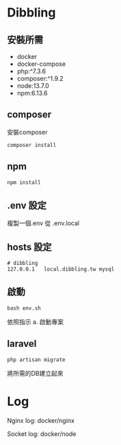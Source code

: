 # Dibbling

## 安裝所需
- docker
- docker-compose
- php:^7.3.6
- composer:^1.9.2
- node:13.7.0
- npm:6.13.6

## composer

安裝composer

```bash
composer install
```

## npm

```bash
npm install
```

## .env 設定

複製一個.env 從 .env.local

## hosts 設定

```
# dibbling
127.0.0.1   local.dibbling.tw mysql
```

## 啟動

```
bash env.sh
```
依照指示 a. 啟動專案

## laravel

```
php artisan migrate
```
將所需的DB建立起來

# Log

Nginx log: docker/nginx

Socket log: docker/node
